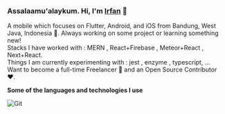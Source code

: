 ### Assalaamu'alaykum. Hi, I'm [Irfan](https://github.com/aman-atg) 👋

<p>
A mobile which focuses on Flutter, Android, and iOS from Bandung, West Java, Indonesia 🚀. Always working on some project or learning something new!
<br/>
Stacks I have worked with : MERN , React+Firebase , Meteor+React , Next+React.
<br/>  
Things I am currently experimenting with : jest , enzyme , typescript, ...
<br/>
Want to become a full-time Freelancer 💸 and an Open Source Contributor ❤️.
</p>

**Some of the languages and technologies I use**

![Git](https://img.shields.io/badge/Android-3DDC84?style=flat&logo=android&logoColor=white)

